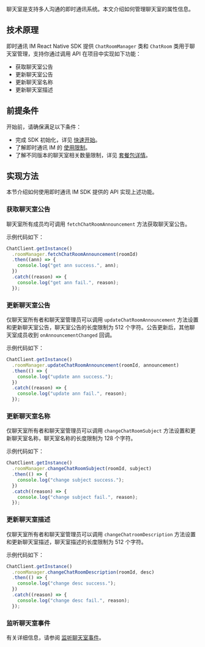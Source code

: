 聊天室是支持多人沟通的即时通讯系统。本文介绍如何管理聊天室的属性信息。

## 技术原理

即时通讯 IM React Native SDK 提供 `ChatRoomManager` 类和 `ChatRoom` 类用于聊天室管理，支持你通过调用 API 在项目中实现如下功能：

- 获取聊天室公告
- 更新聊天室公告
- 更新聊天室名称
- 更新聊天室描述

## 前提条件

开始前，请确保满足以下条件：

- 完成 SDK 初始化，详见 [快速开始](./agora_chat_get_started_rn?platform=rn)。
- 了解即时通讯 IM 的 [使用限制](./agora_chat_limitation?platform=rn)。
- 了解不同版本的聊天室相关数量限制，详见 [套餐包详情](./agora_chat_plan?platform=rn)。

## 实现方法

本节介绍如何使用即时通讯 IM SDK 提供的 API 实现上述功能。

### 获取聊天室公告

聊天室所有成员均可调用 `fetchChatRoomAnnouncement` 方法获取聊天室公告。

示例代码如下：

```typescript
ChatClient.getInstance()
  .roomManager.fetchChatRoomAnnouncement(roomId)
  .then((ann) => {
    console.log("get ann success.", ann);
  })
  .catch((reason) => {
    console.log("get ann fail.", reason);
  });
```

### 更新聊天室公告

仅聊天室所有者和聊天室管理员可以调用 `updateChatRoomAnnouncement` 方法设置和更新聊天室公告，聊天室公告的长度限制为 512 个字符。公告更新后，其他聊天室成员收到 `onAnnouncementChanged` 回调。

示例代码如下：

```typescript
ChatClient.getInstance()
  .roomManager.updateChatRoomAnnouncement(roomId, announcement)
  .then(() => {
    console.log("update ann success.");
  })
  .catch((reason) => {
    console.log("update ann fail.", reason);
  });
```

### 更新聊天室名称

仅聊天室所有者和聊天室管理员可以调用 `changeChatRoomSubject` 方法设置和更新聊天室名称，聊天室名称的长度限制为 128 个字符。

示例代码如下：

```typescript
ChatClient.getInstance()
  .roomManager.changeChatRoomSubject(roomId, subject)
  .then(() => {
    console.log("change subject success.");
  })
  .catch((reason) => {
    console.log("change subject fail.", reason);
  });
```

### 更新聊天室描述

仅聊天室所有者和聊天室管理员可以调用 `changeChatroomDescription` 方法设置和更新聊天室描述，聊天室描述的长度限制为 512 个字符。

示例代码如下：

```typescript
ChatClient.getInstance()
  .roomManager.changeChatRoomDescription(roomId, desc)
  .then(() => {
    console.log("change desc success.");
  })
  .catch((reason) => {
    console.log("change desc fail.", reason);
  });
```

### 监听聊天室事件

有关详细信息，请参阅 [监听聊天室事件](./agora_chat_chatroom_rn?platform=rn#监听聊天室事件)。
